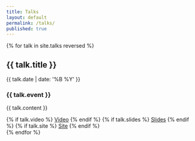 ```yaml
---
title: Talks
layout: default
permalink: /talks/
published: true
---
```


{% for talk in site.talks reversed %}
  <article class="talk">
    <h2>{{ talk.title }}</h2>
    <time datetime="{{ talk.date | date_to_xmlschema }}">{{ talk.date | date: '%B %Y' }}</time>
    <h3>{{ talk.event }}</h3>
    <p>{{ talk.content }}</p>
  {% if talk.video %}
    <i class="fas fa-video"></i> <a href="{{ talk.video }}">Video</a>
  {% endif %}
  {% if talk.slides %}
    <i class="fas fa-person-chalkboard"></i> <a href="{{ talk.slides }}">Slides</a>
  {% endif %}
  {% if talk.site %}
    <i class="fas fa-globe"></i> <a href="{{ talk.site }}">Site</a>
  {% endif %}
  </article>
{% endfor %}

